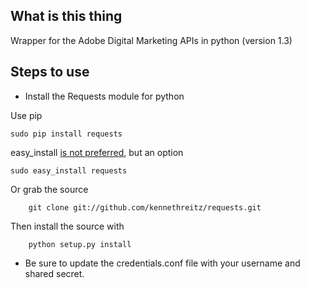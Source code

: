 What is this thing
------
Wrapper for the Adobe Digital Marketing APIs in python (version 1.3)

Steps to use
------

* Install the Requests module for python

Use pip

```
sudo pip install requests
```

easy_install [is not preferred](http://www.pip-installer.org/en/latest/other-tools.html#pip-compared-to-easy-install), but an option

```
sudo easy_install requests
```

Or grab the source

```
    git clone git://github.com/kennethreitz/requests.git
```

Then install the source with


```
    python setup.py install
```

* Be sure to update the credentials.conf file with your username and shared secret.